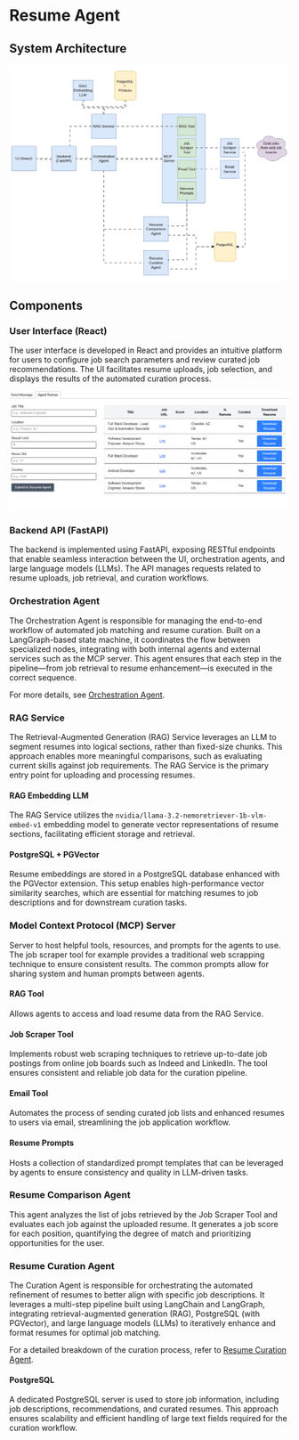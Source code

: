 # Resume Agent

## System Architecture

![System Architecture](img/resume-agent.gif)

## Components

### User Interface (React)

The user interface is developed in React and provides an intuitive platform for users to configure job search parameters and review curated job recommendations. The UI facilitates resume uploads, job selection, and displays the results of the automated curation process.

![Agent Runner](img/ui-automated.png)

### Backend API (FastAPI)

The backend is implemented using FastAPI, exposing RESTful endpoints that enable seamless interaction between the UI, orchestration agents, and large language models (LLMs). The API manages requests related to resume uploads, job retrieval, and curation workflows.

### Orchestration Agent

The Orchestration Agent is responsible for managing the end-to-end workflow of automated job matching and resume curation. Built on a LangGraph-based state machine, it coordinates the flow between specialized nodes, integrating with both internal agents and external services such as the MCP server. This agent ensures that each step in the pipeline—from job retrieval to resume enhancement—is executed in the correct sequence.

For more details, see [Orchestration Agent](./orchestration-agent.md).

### RAG Service

The Retrieval-Augmented Generation (RAG) Service leverages an LLM to segment resumes into logical sections, rather than fixed-size chunks. This approach enables more meaningful comparisons, such as evaluating current skills against job requirements. The RAG Service is the primary entry point for uploading and processing resumes.

#### RAG Embedding LLM

The RAG Service utilizes the `nvidia/llama-3.2-nemoretriever-1b-vlm-embed-v1` embedding model to generate vector representations of resume sections, facilitating efficient storage and retrieval.

#### PostgreSQL + PGVector

Resume embeddings are stored in a PostgreSQL database enhanced with the PGVector extension. This setup enables high-performance vector similarity searches, which are essential for matching resumes to job descriptions and for downstream curation tasks.

### Model Context Protocol (MCP) Server

Server to host helpful tools, resources, and prompts for the agents to use. The job scraper tool for example provides a traditional web scrapping technique to ensure consistent results. The common prompts allow for sharing system and human prompts between agents.

#### RAG Tool

Allows agents to access and load resume data from the RAG Service.

#### Job Scraper Tool

Implements robust web scraping techniques to retrieve up-to-date job postings from online job boards such as Indeed and LinkedIn. The tool ensures consistent and reliable job data for the curation pipeline.

#### Email Tool

Automates the process of sending curated job lists and enhanced resumes to users via email, streamlining the job application workflow.

#### Resume Prompts

Hosts a collection of standardized prompt templates that can be leveraged by agents to ensure consistency and quality in LLM-driven tasks.

### Resume Comparison Agent

This agent analyzes the list of jobs retrieved by the Job Scraper Tool and evaluates each job against the uploaded resume. It generates a job score for each position, quantifying the degree of match and prioritizing opportunities for the user.

### Resume Curation Agent

The Curation Agent is responsible for orchestrating the automated refinement of resumes to better align with specific job descriptions. It leverages a multi-step pipeline built using LangChain and LangGraph, integrating retrieval-augmented generation (RAG), PostgreSQL (with PGVector), and large language models (LLMs) to iteratively enhance and format resumes for optimal job matching.

For a detailed breakdown of the curation process, refer to [Resume Curation Agent](./curation-agent.md).

#### PostgreSQL

A dedicated PostgreSQL server is used to store job information, including job descriptions, recommendations, and curated resumes. This approach ensures scalability and efficient handling of large text fields required for the curation workflow.
